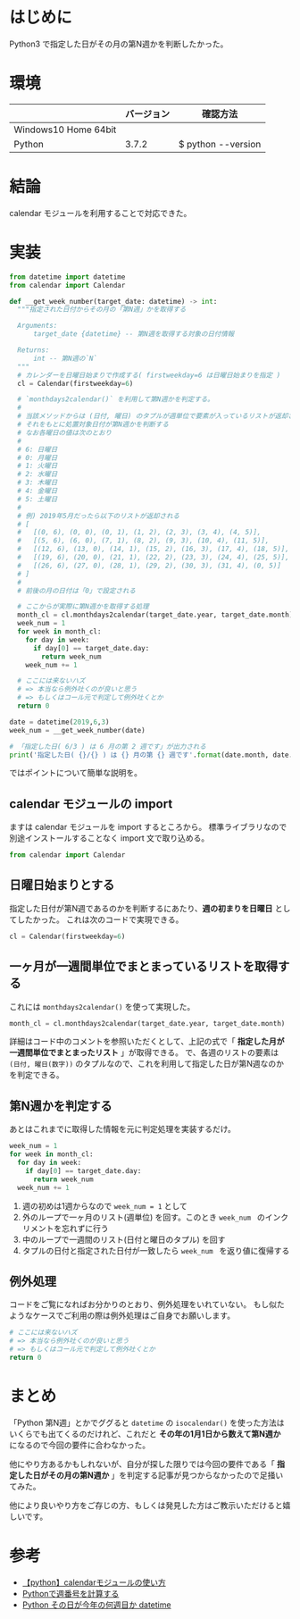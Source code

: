 # はじめに

Python3 で指定した日がその月の第N週かを判断したかった。



# 環境

|                      | バージョン | 確認方法           |
| -------------------- | ---------- | ------------------ |
| Windows10 Home 64bit |            |                    |
| Python               | 3.7.2      | $ python --version |



# 結論

calendar モジュールを利用することで対応できた。



# 実装

```python
from datetime import datetime
from calendar import Calendar

def __get_week_number(target_date: datetime) -> int:
  """指定された日付からその月の「第N週」かを取得する

  Arguments:
      target_date {datetime} -- 第N週を取得する対象の日付情報

  Returns:
      int -- 第N週の`N`
  """
  # カレンダーを日曜日始まりで作成する( firstweekday=6 は日曜日始まりを指定 )
  cl = Calendar(firstweekday=6)

  # `monthdays2calendar()` を利用して第N週かを判定する。
  #
  # 当該メソッドからは (日付, 曜日) のタプルが週単位で要素が入っているリストが返却されるので、
  # それをもとに処置対象日付が第N週かを判断する
  # なお各曜日の値は次のとおり
  #
  # 6: 日曜日
  # 0: 月曜日
  # 1: 火曜日
  # 2: 水曜日
  # 3: 木曜日
  # 4: 金曜日
  # 5: 土曜日
  #
  # 例) 2019年5月だったら以下のリストが返却される
  # [
  #   [(0, 6), (0, 0), (0, 1), (1, 2), (2, 3), (3, 4), (4, 5)],
  #   [(5, 6), (6, 0), (7, 1), (8, 2), (9, 3), (10, 4), (11, 5)],
  #   [(12, 6), (13, 0), (14, 1), (15, 2), (16, 3), (17, 4), (18, 5)],
  #   [(19, 6), (20, 0), (21, 1), (22, 2), (23, 3), (24, 4), (25, 5)],
  #   [(26, 6), (27, 0), (28, 1), (29, 2), (30, 3), (31, 4), (0, 5)]
  # ]
  #
  # 前後の月の日付は「0」で設定される

  # ここからが実際に第N週かを取得する処理
  month_cl = cl.monthdays2calendar(target_date.year, target_date.month)
  week_num = 1
  for week in month_cl:
    for day in week:
      if day[0] == target_date.day:
        return week_num
    week_num += 1

  # ここには来ないハズ
  # => 本当なら例外吐くのが良いと思う
  # => もしくはコール元で判定して例外吐くとか
  return 0

date = datetime(2019,6,3)
week_num = __get_week_number(date)

# 「指定した日( 6/3 ) は 6 月の第 2 週です」が出力される
print('指定した日( {}/{} ) は {} 月の第 {} 週です'.format(date.month, date.day, date.month, week_num))

```

ではポイントについて簡単な説明を。



## calendar モジュールの import

ますは calendar モジュールを import するところから。
標準ライブラリなので別途インストールすることなく import 文で取り込める。

```python
from calendar import Calendar
```



## 日曜日始まりとする

指定した日付が第N週であるのかを判断するにあたり、**週の初まりを日曜日** としてしたかった。
これは次のコードで実現できる。

```python
cl = Calendar(firstweekday=6)
```



## 一ヶ月が一週間単位でまとまっているリストを取得する

これには `monthdays2calendar()` を使って実現した。

```python
month_cl = cl.monthdays2calendar(target_date.year, target_date.month)	
```

詳細はコード中のコメントを参照いただくとして、上記の式で「 **指定した月が一週間単位でまとまったリスト** 」が取得できる。
で、各週のリストの要素は `(日付, 曜日(数字))` のタプルなので、これを利用して指定した日が第N週なのかを判定できる。



## 第N週かを判定する

あとはこれまでに取得した情報を元に判定処理を実装するだけ。

```python
week_num = 1
for week in month_cl:
  for day in week:
    if day[0] == target_date.day:
      return week_num
  week_num += 1
```

1. 週の初めは1週からなので `week_num = 1` として
2. 外のループで一ヶ月のリスト(週単位) を回す。このとき `week_num ` のインクリメントを忘れずに行う
3. 中のループで一週間のリスト(日付と曜日のタプル) を回す
4. タプルの日付と指定された日付が一致したら `week_num ` を返り値に復帰する



## 例外処理

コードをご覧になればお分かりのとおり、例外処理をいれていない。
もし似たようなケースでご利用の際は例外処理はご自身でお願いします。

```python
# ここには来ないハズ
# => 本当なら例外吐くのが良いと思う
# => もしくはコール元で判定して例外吐くとか
return 0
```



# まとめ

「Python 第N週」とかでググると `datetime` の `isocalendar()` を使った方法はいくらでも出てくるのだけれど、これだと **その年の1月1日から数えて第N週か** になるので今回の要件に合わなかった。

他にやり方あるかもしれないが、自分が探した限りでは今回の要件である「 **指定した日がその月の第N週か** 」を判定する記事が見つからなかったので足掻いてみた。



他により良いやり方をご存じの方、もしくは発見した方はご教示いただけると嬉しいです。



# 参考

- [【python】calendarモジュールの使い方](https://www.haya-programming.com/entry/2018/04/26/235451)
- [Pythonで週番号を計算する](https://water2litter.net/rum/post/python_datetime_isoweekday/)
- [Python その日が今年の何週目か datetime](http://tama-game.hateblo.jp/entry/2017/03/18/111140)
